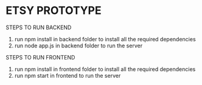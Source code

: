 # ETSY PROTOTYPE

STEPS TO RUN BACKEND
1) run npm install in backend folder to install all the required dependencies
2) run node app.js in backend folder to run the server

STEPS TO RUN FRONTEND
1) run npm install in frontend folder to install all the required dependencies
2) run npm start in frontend to run the server



